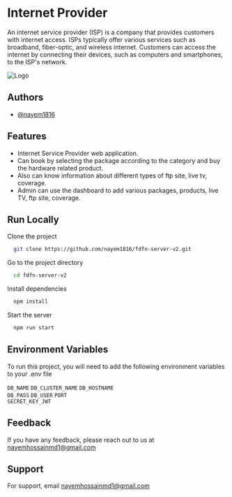 
# Internet Provider

An internet service provider (ISP) is a company that provides customers with internet access. ISPs typically offer various services such as broadband, fiber-optic, and wireless internet. Customers can access the internet by connecting their devices, such as computers and smartphones, to the ISP's network.


![Logo](https://v2-internet-provider.web.app/static/media/internet-provider-logo.76801e57b2b5d26be96649c57577a69f.svg)


## Authors

- [@nayem1816](https://www.github.com/nayem1816)


## Features

- Internet Service Provider web application.
- Can book by selecting the package according to the category and buy the hardware related product.
- Also can know information about different types of ftp site, live tv, coverage.
- Admin can use the dashboard to add various packages, products, live TV, ftp site, coverage.


## Run Locally

Clone the project

```bash
  git clone https://github.com/nayem1816/fdfn-server-v2.git
```

Go to the project directory

```bash
  cd fdfn-server-v2
```

Install dependencies

```bash
  npm install
```

Start the server

```bash
  npm run start
```


## Environment Variables

To run this project, you will need to add the following environment variables to your .env file

`DB_NAME` 
`DB_CLUSTER_NAME` 
`DB_HOSTNAME`   
`DB_PASS`
`DB_USER`
`PORT`  
`SECRET_KEY_JWT` 



## Feedback

If you have any feedback, please reach out to us at nayemhossainmd1@gmail.com


## Support

For support, email nayemhossainmd1@gmail.com

